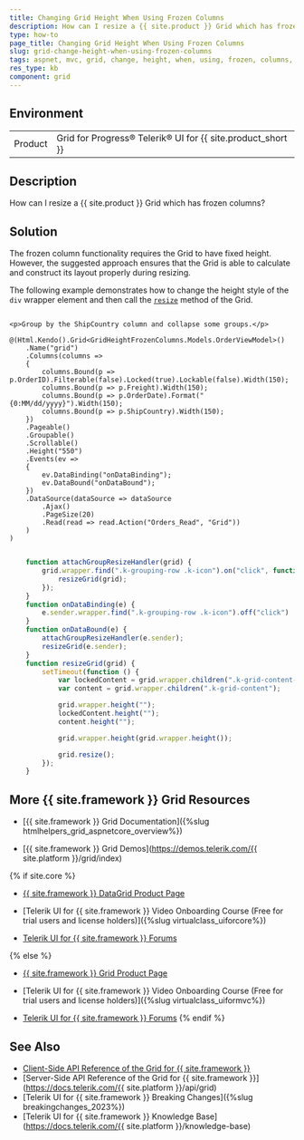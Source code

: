 ```yaml
---
title: Changing Grid Height When Using Frozen Columns
description: How can I resize a {{ site.product }} Grid which has frozen columns?
type: how-to
page_title: Changing Grid Height When Using Frozen Columns
slug: grid-change-height-when-using-frozen-columns
tags: aspnet, mvc, grid, change, height, when, using, frozen, columns, locked
res_type: kb
component: grid
---
```


## Environment

<table>
 <tr>
  <td>Product</td>
  <td>Grid for Progress® Telerik® UI for {{ site.product_short }} </td>
 </tr>
</table>

## Description

How can I resize a {{ site.product }} Grid which has frozen columns?

## Solution

The frozen column functionality requires the Grid to have fixed height. However, the suggested approach ensures that the Grid is able to calculate and construct its layout properly during resizing.

The following example demonstrates how to change the height style of the `div` wrapper element and then call the [`resize`](https://docs.telerik.com/kendo-ui/styles-and-layout/using-kendo-in-responsive-web-pages#individual-widget-resizing) method of the Grid.

```Index.cshtml

<p>Group by the ShipCountry column and collapse some groups.</p>

@(Html.Kendo().Grid<GridHeightFrozenColumns.Models.OrderViewModel>()
    .Name("grid")
    .Columns(columns =>
    {
        columns.Bound(p => p.OrderID).Filterable(false).Locked(true).Lockable(false).Width(150);
        columns.Bound(p => p.Freight).Width(150);
        columns.Bound(p => p.OrderDate).Format("{0:MM/dd/yyyy}").Width(150);
        columns.Bound(p => p.ShipCountry).Width(150);
    })
    .Pageable()
    .Groupable()
    .Scrollable()
    .Height("550")
    .Events(ev =>
    {
        ev.DataBinding("onDataBinding");
        ev.DataBound("onDataBound");
    })
    .DataSource(dataSource => dataSource
        .Ajax()
        .PageSize(20)
        .Read(read => read.Action("Orders_Read", "Grid"))
    )
)

```
```script.js

    function attachGroupResizeHandler(grid) {
        grid.wrapper.find(".k-grouping-row .k-icon").on("click", function () {
            resizeGrid(grid);
        });
    }
    function onDataBinding(e) {
        e.sender.wrapper.find(".k-grouping-row .k-icon").off("click")
    }
    function onDataBound(e) {
        attachGroupResizeHandler(e.sender); 
        resizeGrid(e.sender);
    }
    function resizeGrid(grid) {
        setTimeout(function () {
            var lockedContent = grid.wrapper.children(".k-grid-content-locked")
            var content = grid.wrapper.children(".k-grid-content");

            grid.wrapper.height("");
            lockedContent.height("");
            content.height("");

            grid.wrapper.height(grid.wrapper.height());

            grid.resize();
        });
    }

```

## More {{ site.framework }} Grid Resources

* [{{ site.framework }} Grid Documentation]({%slug htmlhelpers_grid_aspnetcore_overview%})

* [{{ site.framework }} Grid Demos](https://demos.telerik.com/{{ site.platform }}/grid/index)

{% if site.core %}
* [{{ site.framework }} DataGrid Product Page](https://www.telerik.com/aspnet-core-ui/grid)

* [Telerik UI for {{ site.framework }} Video Onboarding Course (Free for trial users and license holders)]({%slug virtualclass_uiforcore%})

* [Telerik UI for {{ site.framework }} Forums](https://www.telerik.com/forums/aspnet-core-ui)

{% else %}
* [{{ site.framework }} Grid Product Page](https://www.telerik.com/aspnet-mvc/grid)

* [Telerik UI for {{ site.framework }} Video Onboarding Course (Free for trial users and license holders)]({%slug virtualclass_uiformvc%})

* [Telerik UI for {{ site.framework }} Forums](https://www.telerik.com/forums/aspnet-mvc)
{% endif %}

## See Also

* [Client-Side API Reference of the Grid for {{ site.framework }}](https://docs.telerik.com/kendo-ui/api/javascript/ui/grid)
* [Server-Side API Reference of the Grid for {{ site.framework }}](https://docs.telerik.com/{{ site.platform }}/api/grid)
* [Telerik UI for {{ site.framework }} Breaking Changes]({%slug breakingchanges_2023%})
* [Telerik UI for {{ site.framework }} Knowledge Base](https://docs.telerik.com/{{ site.platform }}/knowledge-base)
